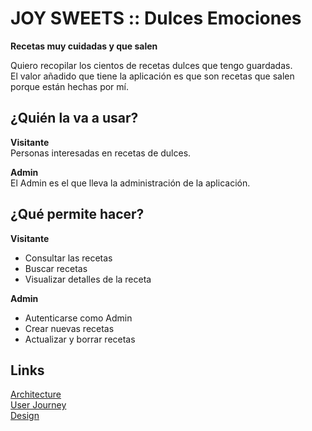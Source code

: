 # JOY SWEETS :: Dulces Emociones
**Recetas muy cuidadas y que salen**  

Quiero recopilar los cientos de recetas dulces que tengo guardadas.   
El valor añadido que tiene la aplicación es que son recetas que salen porque están hechas por mí.

## ¿Quién la va a usar?
**Visitante**  
Personas interesadas en recetas de dulces.

**Admin**  
El Admin es el que lleva la administración de la aplicación.

## ¿Qué permite hacer?
**Visitante**
- Consultar las recetas
- Buscar recetas
- Visualizar detalles de la receta

**Admin**
- Autenticarse como Admin
- Crear nuevas recetas
- Actualizar y borrar recetas

## Links
[Architecture](https://www.figma.com/file/IRJmv6JvT969WbSex1W6ql/JOY-SWEETS?type=design&node-id=72-760&mode=design&t=yG9PavLOmcILHJkX-0)  
[User Journey](https://www.figma.com/file/IRJmv6JvT969WbSex1W6ql/JOY-SWEETS?type=design&node-id=11-2&mode=design&t=GIRV6JUaN3Bu0pCS-0)  
[Design](https://www.figma.com/file/IRJmv6JvT969WbSex1W6ql/JOY-SWEETS?type=design&node-id=0-1&mode=design&t=7SDvauDDM6cE6aDj-0)  

